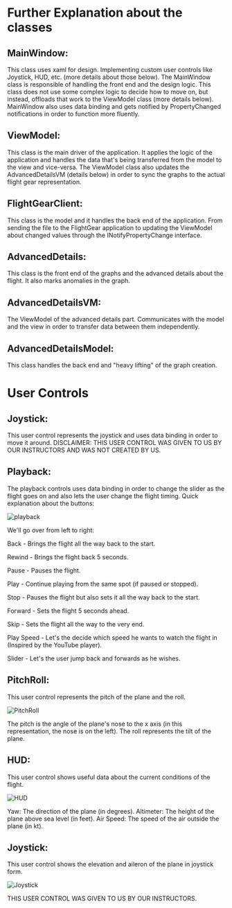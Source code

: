 # Further Explanation about the classes

## MainWindow:
This class uses xaml for design. Implementing custom user controls like Joystick, HUD, etc. (more details about those below).
The MainWindow class is responsible of handling the front end and the design logic.
This class does not use some complex logic to decide how to move on, but instead, offloads that work to the ViewModel class (more details below).
MainWindow also uses data binding and gets notified by PropertyChanged notifications in order to function more fluently.

## ViewModel:
This class is the main driver of the application. It applies the logic of the application and handles the data that's being transferred from the model to the view and vice-versa.
The ViewModel class also updates the AdvancedDetailsVM (details below) in order to sync the graphs to the actual flight gear representation.

## FlightGearClient:
This class is the model and it handles the back end of the application. From sending the file to the FlightGear application to updating the ViewModel about changed values through the INotifyPropertyChange interface.

## AdvancedDetails:
This class is the front end of the graphs and the advanced details about the flight. It also marks anomalies in the graph.

## AdvancedDetailsVM:
The ViewModel of the advanced details part. Communicates with the model and the view in order to transfer data between them independently.

## AdvancedDetailsModel:
This class handles the back end and "heavy lifting" of the graph creation.

# User Controls

## Joystick:
This user control represents the joystick and uses data binding in order to move it around.
DISCLAIMER:  THIS USER CONTROL WAS GIVEN TO US BY OUR INSTRUCTORS AND WAS NOT CREATED BY US.

## Playback:
The playback controls uses data binding in order to change the slider as the flight goes on and also lets the user change the flight timing.
Quick explanation about the buttons:

![playback](https://i.imgur.com/UiIB0E1.png)

We'll go over from left to right:

Back - Brings the flight all the way back to the start.

Rewind - Brings the flight back 5 seconds.

Pause - Pauses the flight.

Play - Continue playing from the same spot (if paused or stopped).

Stop - Pauses the flight but also sets it all the way back to the start.

Forward - Sets the flight 5 seconds ahead.

Skip - Sets the flight all the way to the very end.

Play Speed - Let's the decide which speed he wants to watch the flight in (Inspired by the YouTube player).

Slider - Let's the user jump back and forwards as he wishes.

## PitchRoll:
This user control represents the pitch of the plane and the roll.

![PitchRoll](https://i.imgur.com/cZihUAm.png)

The pitch is the angle of the plane's nose to the x axis (in this representation, the nose is on the left).
The roll represents the tilt of the plane.

## HUD:
This user control shows useful data about the current conditions of the flight.

![HUD](https://i.imgur.com/dIqzyo6.png)

Yaw: The direction of the plane (in degrees).
Altimeter: The height of the plane above sea level (in feet).
Air Speed: The speed of the air outside the plane (in kt).

## Joystick:
This user control shows the elevation and aileron of the plane in joystick form.

![Joystick](https://i.imgur.com/svSZ7Xn.png)

THIS USER CONTROL WAS GIVEN TO US BY OUR INSTRUCTORS.